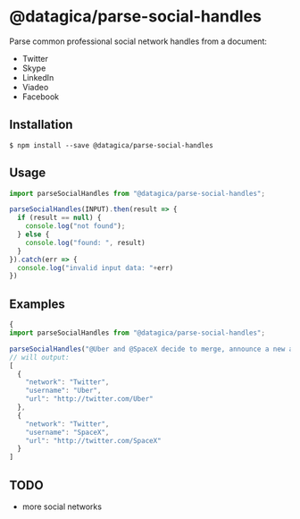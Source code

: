 # @datagica/parse-social-handles

Parse common professional social network handles from a document:

+ Twitter
+ Skype
+ LinkedIn
+ Viadeo
+ Facebook

## Installation

    $ npm install --save @datagica/parse-social-handles

## Usage

```javascript
import parseSocialHandles from "@datagica/parse-social-handles";

parseSocialHandles(INPUT).then(result => {
  if (result == null) {
    console.log("not found");
  } else {
    console.log("found: ", result)
  }
}).catch(err => {
  console.log("invalid input data: "+err)
})
```

## Examples

```javascript
{
import parseSocialHandles from "@datagica/parse-social-handles";

parseSocialHandles("@Uber and @SpaceX decide to merge, announce a new automated space car for 2026").then(..).catch(..)
// will output:
[
  {
    "network": "Twitter",
    "username": "Uber",
    "url": "http://twitter.com/Uber"
  },
  {
    "network": "Twitter",
    "username": "SpaceX",
    "url": "http://twitter.com/SpaceX"
  }
]
```

## TODO

- more social networks
